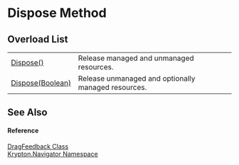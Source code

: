 # Dispose Method


## Overload List
<table>
<tr>
<td><a href="4c95faf3-1892-4af3-979f-152506a6b8c8.md">Dispose()</a></td>
<td>Release managed and unmanaged resources.</td></tr>
<tr>
<td><a href="eb750a0f-5508-fc29-3ae5-9c632c6bd5c6.md">Dispose(Boolean)</a></td>
<td>Release unmanaged and optionally managed resources.</td></tr>
</table>

## See Also


#### Reference
<a href="3d1c2aa4-0822-eff9-762c-af33cf7f4426.md">DragFeedback Class</a>  
<a href="a21ac074-d119-3dc6-bd1c-d3a12c0128bc.md">Krypton.Navigator Namespace</a>  
